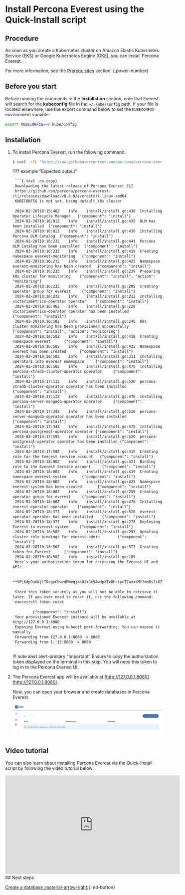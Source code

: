 # Install Percona Everest using the Quick-Install script

## Procedure

As soon as you create a Kubernetes cluster on Amazon Elastic Kubernetes Service (EKS) or Google Kubernetes Engine (GKE), you can install Percona Everest.

For more information, see the [Prerequisites](qs-prerequisites.md) section.
{.power-number}

## Before you start

Before running the commands in the **Installation** section, note that Everest will search for the **kubeconfig** file in the `~/.kube/config` path. If your file is located elsewhere, use the export command below to set the `KUBECONFIG` environment variable:
    
```sh
export KUBECONFIG=~/.kube/config
```

## Installation

1. To install Percona Everest, run the following command:

    ```{.bash data-prompt="$"}
    $ curl -sfL "https://raw.githubusercontent.com/percona/percona-everest-cli/v0.8.0/install.sh" | bash
    ```

    ??? example "Expected output"

        ```{.text .no-copy}
        Downloading the latest release of Percona Everest CLI
        https://github.com/percona/percona-everest-cli/releases/download/v0.8.0/everestctl-linux-amd64
        KUBECONFIG is not set. Using default k8s cluster

        2024-02-20T10:15:46Z    info    install/install.go:430  Installing Operator Lifecycle Manager   {"component": "install"}
        2024-02-20T10:16:01Z    info    install/install.go:435  OLM has been installed  {"component": "install"}
        2024-02-20T10:16:01Z    info    install/install.go:436  Installing Percona OLM Catalog  {"component": "install"}
        2024-02-20T10:16:23Z    info    install/install.go:441  Percona OLM Catalog has been installed  {"component": "install"}
        2024-02-20T10:16:23Z    info    install/install.go:419  Creating namespace everest-monitoring   {"component": "install"}
        2024-02-20T10:16:23Z    info    install/install.go:425  Namespace everest-monitoring has been created   {"component": "install"}
        2024-02-20T10:16:23Z    info    install/install.go:238  Preparing k8s cluster for monitoring    {"component": "install", "action": "monitoring"}
        2024-02-20T10:16:23Z    info    install/install.go:208  Creating operator group for everest     {"component": "install"}
        2024-02-20T10:16:23Z    info    install/install.go:212  Installing victoriametrics-operator operator    {"component": "install"}
        2024-02-20T10:16:46Z    info    install/install.go:228  victoriametrics-operator operator has been installed    {"component": "install"}
        2024-02-20T10:16:50Z    info    install/install.go:246  K8s cluster monitoring has been provisioned successfully        {"component": "install", "action": "monitoring"}
        2024-02-20T10:16:50Z    info    install/install.go:419  Creating namespace everest      {"component": "install"}
        2024-02-20T10:16:50Z    info    install/install.go:425  Namespace everest has been created      {"component": "install"}
        2024-02-20T10:16:50Z    info    install/install.go:311  Installing operators into everest namespace     {"component": "install"}
        2024-02-20T10:16:50Z    info    install/install.go:478  Installing percona-xtradb-cluster-operator operator     {"component": "install"}
        2024-02-20T10:17:13Z    info    install/install.go:520  percona-xtradb-cluster-operator operator has been installed     {"component": "install"}
        2024-02-20T10:17:13Z    info    install/install.go:478  Installing percona-server-mongodb-operator operator     {"component": "install"}
        2024-02-20T10:17:34Z    info    install/install.go:520  percona-server-mongodb-operator operator has been installed     {"component": "install"}
        2024-02-20T10:17:34Z    info    install/install.go:478  Installing percona-postgresql-operator operator {"component": "install"}
        2024-02-20T10:17:59Z    info    install/install.go:520  percona-postgresql-operator operator has been installed {"component": "install"}
        2024-02-20T10:17:59Z    info    install/install.go:315  Creating role for the Everest service account   {"component": "install"}
        2024-02-20T10:18:00Z    info    install/install.go:321  Binding role to the Everest Service account     {"component": "install"}
        2024-02-20T10:18:00Z    info    install/install.go:419  Creating namespace everest-system       {"component": "install"}
        2024-02-20T10:18:00Z    info    install/install.go:425  Namespace everest-system has been created       {"component": "install"}
        2024-02-20T10:18:00Z    info    install/install.go:255  Creating operator group for everest     {"component": "install"}
        2024-02-20T10:18:00Z    info    install/install.go:478  Installing everest-operator operator    {"component": "install"}
        2024-02-20T10:18:37Z    info    install/install.go:520  everest-operator operator has been installed    {"component": "install"}
        2024-02-20T10:18:37Z    info    install/install.go:278  Deploying Everest to everest-system     {"component": "install"}
        2024-02-20T10:18:50Z    info    install/install.go:293  Updating cluster role bindings for everest-admin        {"component": "install"}
        2024-02-20T10:18:50Z    info    install/install.go:577  Creating token for Everest      {"component": "install"}
        2024-02-20T10:18:50Z    info    install/install.go:185
        Here's your authorization token for accessing the Everest UI and API:

        **SPL6dp9uUNjlTGcgvCbwzdPWmqjks01YGe5AwUpXTx8hciycT7avxSMY2moDs7i876RMW5kfRCMImYNVhhGWooHEFZAYMWjcaG1IotH6cgJFsyh7EcAfPevDqnotd1A7**

        Store this token securely as you will not be able to retrieve it later. If you ever need to reset it, use the following command:
        everestctl token reset

                {"component": "install"}
        Your provisioned Everest instance will be available at http://127.0.0.1:8080
        Exposing Everest using kubectl port-forwarding. You can expose it manually
        Forwarding from 127.0.0.1:8080 -> 8080
        Forwarding from [::1]:8080 -> 8080
        ```
    !!! note alert alert-primary "Important"
        Ensure to copy the authorization token displayed on the terminal in this step. You will need this token to log in to the Percona Everest UI.    

3. The Percona Everest app will be available at [http://127.0.0.1:8080](http://127.0.0.1:8080). 

    Now, you can open your browser and create databases in Percona Everest.

    ![!image](../images/everest_site.png)

## Video tutorial

You can also learn about installing Percona Everest via the Quick-Install script by following the video tutorial below:

<iframe width="560" height="315" src="https://www.youtube.com/embed/vxhNon-el9Q?si=8toRQZ-Z1-prU9vC" title="YouTube video player" frameborder="0" allow="accelerometer; autoplay; clipboard-write; encrypted-media; gyroscope; picture-in-picture; web-share" allowfullscreen></iframe>
## Next steps

[Create a database :material-arrow-right:](../use/db_provision.md){.md-button}

<!-- 
[Monitor the database with PMM :material-arrow-right:](../use/monitorDBs.md){.md-button}
-->
